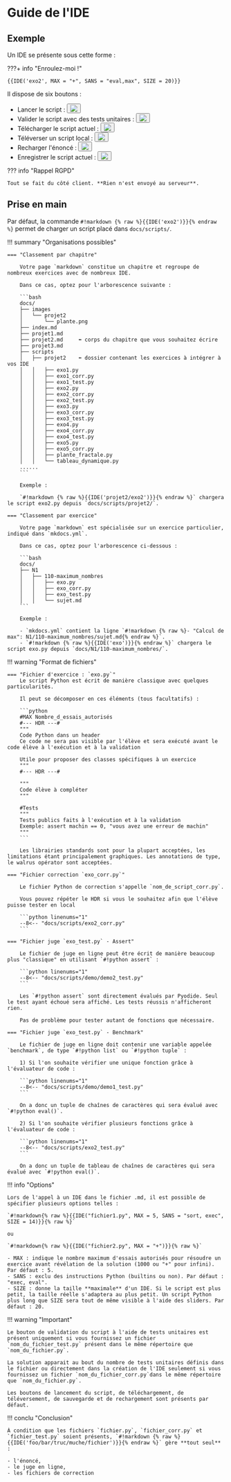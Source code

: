 # Guide de l'IDE

## Exemple

Un IDE se présente sous cette forme :

???+ info "Enroulez-moi !"

    {{IDE('exo2', MAX = "+", SANS = "eval,max", SIZE = 20)}}

Il dispose de six boutons :
<div class="py_mk_ide">
<ul>
<li> Lancer le script : <button class="tooltip"><img src="../pyodide-mkdocs/icons8-play-64.png"></button></li>
<li> Valider le script avec des tests unitaires : <button class="tooltip"><img src="../pyodide-mkdocs/icons8-check-64.png"></button></li>
<li> Télécharger le script actuel : <button class="tooltip"><img src="../pyodide-mkdocs/icons8-download-64.png"></button></li>
<li> Téléverser un script local : <button class="tooltip"><img src="../pyodide-mkdocs/icons8-upload-64.png"></button></li>
<li> Recharger l'énoncé : <button class="tooltip"><img src="../pyodide-mkdocs/icons8-restart-64.png"></button></li>
<li> Enregistrer le script actuel : <button class="tooltip"><img src="../pyodide-mkdocs/icons8-save-64.png"></button></li>
</ul>
</div>

??? info "Rappel RGPD"

    Tout se fait du côté client. **Rien n'est envoyé au serveur**.

## Prise en main

Par défaut, la commande `#!markdown {% raw %}{{IDE('exo2')}}{% endraw %}` permet de charger un script placé dans `docs/scripts/`.

!!! summary "Organisations possibles"

    === "Classement par chapitre"
    
        Votre page `markdown` constitue un chapitre et regroupe de nombreux exercices avec de nombreux IDE. 
        
        Dans ce cas, optez pour l'arborescence suivante :

        ```bash
        docs/
        ├── images
        │   └── projet2
        │       └── plante.png
        ├── index.md
        ├── projet1.md
        ├── projet2.md     ⬅︎ corps du chapitre que vous souhaitez écrire
        ├── projet3.md
        ├── scripts
        │   ├── projet2    ⬅︎ dossier contenant les exercices à intégrer à vos IDE
        │   │   ├── exo1.py
        │   │   ├── exo1_corr.py
        │   │   ├── exo1_test.py
        │   │   ├── exo2.py
        │   │   ├── exo2_corr.py
        │   │   ├── exo2_test.py
        │   │   ├── exo3.py
        │   │   ├── exo3_corr.py
        │   │   ├── exo3_test.py
        │   │   ├── exo4.py
        │   │   ├── exo4_corr.py
        │   │   ├── exo4_test.py
        │   │   ├── exo5.py
        │   │   ├── exo5_corr.py
        │   │   ├── plante_fractale.py
        │   │   └── tableau_dynamique.py
        ......
        ```
        
        Exemple : 
        
        `#!markdown {% raw %}{{IDE('projet2/exo2')}}{% endraw %}` chargera le script exo2.py depuis `docs/scripts/projet2/`.

    === "Classement par exercice" 
    
        Votre page `markdown` est spécialisée sur un exercice particulier, indiqué dans `mkdocs.yml`. 
        
        Dans ce cas, optez pour l'arborescence ci-dessous :

        ```bash
        docs/
        ├── N1
        │   ├── 110-maximum_nombres
        │   │   ├── exo.py
        │   │   ├── exo_corr.py
        │   │   ├── exo_test.py
        │   │   └── sujet.md
        ```

        Exemple : 
        
        - `mkdocs.yml` contient la ligne `#!markdown {% raw %}- "Calcul de max": N1/110-maximum_nombres/sujet.md{% endraw %}`. 
        - `#!markdown {% raw %}{{IDE('exo')}}{% endraw %}` chargera le script exo.py depuis `docs/N1/110-maximum_nombres/`.

!!! warning "Format de fichiers"

    === "Fichier d'exercice : `exo.py`"
        Le script Python est écrit de manière classique avec quelques particularités. 

        Il peut se décomposer en ces éléments (tous facultatifs) :

        ```python
        #MAX Nombre_d_essais_autorisés
        #--- HDR ---#
        """
        Code Python dans un header
        Ce code ne sera pas visible par l'élève et sera exécuté avant le code élève à l'exécution et à la validation
        
        Utile pour proposer des classes spécifiques à un exercice
        """
        #--- HDR ---#

        """
        Code élève à compléter
        """

        #Tests
        """
        Tests publics faits à l'exécution et à la validation
        Exemple: assert machin == 0, "vous avez une erreur de machin"
        """
        ```
        
        Les librairies standards sont pour la plupart acceptées, les limitations étant principalement graphiques. Les annotations de type, le walrus opérator sont acceptées.

    === "Fichier correction `exo_corr.py`"

        Le fichier Python de correction s'appelle `nom_de_script_corr.py`. 

        Vous pouvez répéter le HDR si vous le souhaitez afin que l'élève puisse tester en local

        ```python linenums="1"
        --8<-- "docs/scripts/exo2_corr.py"
        ```

    === "Fichier juge `exo_test.py` - Assert"

        Le fichier de juge en ligne peut être écrit de manière beaucoup plus "classique" en utilisant `#!python assert` :

        ```python linenums="1"
        --8<-- "docs/scripts/demo/demo2_test.py"
        ```
        
        Les `#!python assert` sont directement évalués par Pyodide. Seul le test ayant échoué sera affiché. Les tests réussis n'afficheront rien.
        
        Pas de problème pour tester autant de fonctions que nécessaire.

    === "Fichier juge `exo_test.py` - Benchmark"

        Le fichier de juge en ligne doit contenir une variable appelée `benchmark`, de type `#!python list` ou `#!python tuple` :

        1) Si l'on souhaite vérifier une unique fonction grâce à l'évaluateur de code :

        ```python linenums="1"
        --8<-- "docs/scripts/demo/demo1_test.py"
        ```
        
        On a donc un tuple de chaînes de caractères qui sera évalué avec `#!python eval()`. 
 
        2) Si l'on souhaite vérifier plusieurs fonctions grâce à l'évaluateur de code :
   
        ```python linenums="1"
        --8<-- "docs/scripts/exo2_test.py"
        ```

        On a donc un tuple de tableau de chaînes de caractères qui sera évalué avec `#!python eval()`. 

!!! info "Options"

    Lors de l'appel à un IDE dans le fichier .md, il est possible de spécifier plusieurs options telles :
    
    `#!markdown{% raw %}{{IDE("fichier1.py", MAX = 5, SANS = "sort, exec", SIZE = 14)}}{% raw %}`

    ou

    `#!markdown{% raw %}{{IDE("fichier2.py", MAX = "+")}}{% raw %}`

    - MAX : indique le nombre maximum d'essais autorisés pour résoudre un exercice avant révélation de la solution (1000 ou "+" pour infini). Par défaut : 5.
    - SANS : exclu des instructions Python (builtins ou non). Par défaut : "exec, eval".
    - SIZE : donne la taille **maximale** d'un IDE. Si le script est plus petit, la taille réelle s'adaptera au plus petit. Un script Python plus long que SIZE sera tout de même visible à l'aide des sliders. Par défaut : 20.

!!! warning "Important"

    Le bouton de validation du script à l'aide de tests unitaires est présent uniquement si vous fournissez un fichier `nom_du_fichier_test.py` présent dans le même répertoire que `nom_du_fichier.py`.

    La solution apparait au bout du nombre de tests unitaires définis dans le fichier ou directement dans la création de l'IDE seulement si vous fournissez un fichier `nom_du_fichier_corr.py`dans le même répertoire que `nom_du_fichier.py`.

    Les boutons de lancement du script, de téléchargement, de téléversement, de sauvegarde et de rechargement sont présents par défaut.

!!! conclu "Conclusion"

    À condition que les fichiers `fichier.py`, `fichier_corr.py` et `fichier_test.py` soient présents, `#!markdown {% raw %}{{IDE('foo/bar/truc/muche/fichier')}}{% endraw %}` gère **tout seul** :

    - l'énoncé, 
    - le juge en ligne, 
    - les fichiers de correction


<!-- !!! info "Exercices sur la longueur d'un tableau"

    === "Exercice 1"
        Complétez la fonction `longueur` afin que celle-ci renvoie la taille d'un tableau L.
        
        {{IDE('demo/demo1')}}


    === "Exercice 2"
        Complétez la fonction `longueur_ajout` afin que celle-ci renvoie la taille de deux tableaux T1 et T2.
        {{IDE('demo/demo2')}}

    === "Exercice 3"
        On découpe une phrase à l'aide de l'instruction [split](https://docs.python.org/fr/3/library/stdtypes.html#str.split "Instruction split en Python").

        Complétez la fonction `nombre_mots` afin que celle-ci renvoie le nombre de mots séparé par un espace d'une phrase `phrase`.
        {{IDEv('demo/demo3')}}

On peut bien sur enrouler tout cela... -->



<!--
??? info "Exercices sur la longueur d'un tableau"

    === "Exercice 1"
        Complétez la fonction `longueur` afin que celle-ci renvoie la taille d'un tableau L.
    
        {{IDE('demo/demo1')}}
        
    === "Exercice 2"
        Complétez la fonction `longueur_ajout` afin que celle-ci renvoie la taille de deux tableaux T1 et T2.
        {{IDE('demo/demo2')}}

    === "Exercice 3"
        On découpe une phrase à l'aide de l'instruction [split](https://docs.python.org/fr/3/library/stdtypes.html#str.split "Instruction split en Python").

        Complétez la fonction `nombre_mots` afin que celle-ci renvoie le nombre de mots séparé par un espace d'une phrase `phrase`.
        {{IDEv('demo/demo3')}}


## Technique !

_Pour l'instant, j'ai la grosse flemme d'écrire cette section._

En quelques mots, on crée deux `#!html div` désigné par un numéro auto-incrémenté : 

- `#!html <div id="editor_6">` crée la partie éditeur de texte. Ce `#!html div` est converti en éditeur grâce à l'[éditeur ACE](https://ace.c9.io "ACE Editor") ;
- `#!html <div id="term_editor_6">` crée la partie Terminal. Le Terminal n'est créé qu'au moment de la validation du script ou du juge en ligne. Il est créé grâce au plugin Terminal de jQuery par converstion du `#!html div` (voir section Guide du Terminal).


<!-- ??? info "Patience, patience"

    Le guide du IDE arrive bientôt.
 -->
